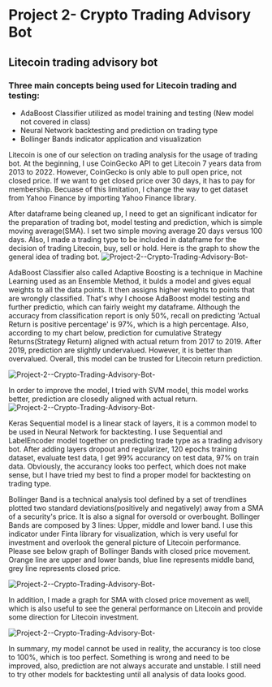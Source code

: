 # Project 2- Crypto Trading Advisory Bot 
 
## Litecoin trading advisory bot

### Three main concepts being used for Litecoin trading and testing:

- AdaBoost Classifier utilized as model training and testing (New model not covered in class)
- Neural Network backtesting and prediction on trading type
- Bollinger Bands indicator application and visualization

Litecoin is one of our selection on trading analysis for the usage of trading bot. At the beginning, I use CoinGecko API to get Litecoin 7 years data from 2013 to 2022. However, CoinGecko is only able to pull open price, not closed price. If we want to get closed price over 30 days, it has to pay for membership. Becuase of this limitation, I change the way to get dataset from Yahoo Finance by importing Yahoo Finance library. 

After dataframe being cleaned up, I need to get an significant indicator for the preparation of trading bot, model testing and prediction, which is simple moving average(SMA). I set two simple moving average 20 days versus 100 days. Also, I made a trading type to be included in dataframe for the decision of trading Litecoin, buy, sell or hold. Here is the graph to show the general idea of trading bot.
![Project-2--Crypto-Trading-Advisory-Bot-](../Project-2--Crypto-Trading-Advisory-Bot-/Litecoin%20Price%20history%20with%20buy%20and%20sell%20signals.PNG)

AdaBoost Classifier also called Adaptive Boosting is a technique in Machine Learning used as an Ensemble Method, it bulds a model and gives equal weights to all the data points. It then assigns higher weights to points that are wrongly classified. That's why I choose AdaBoost model testing and further predictio,  which can fairly weight my dataframe. Although the accuracy from classification report is only 50%, recall on predicting 'Actual Return is positive percentage' is 97%, which is a high percentage. Also, according to my chart below, prediction for cumulative Strategy Returns(Strategy Return) aligned with actual return from 2017 to 2019. After 2019, prediction are slightly undervalued. However, it is better than overvalued. Overall, this model can be trusted for Litecoin return prediction.

![Project-2--Crypto-Trading-Advisory-Bot-](../Project-2--Crypto-Trading-Advisory-Bot-/AdaBoost%20Model%20-%20Actual%20Returns%20vs%20Strategy%20Returns.png)

In order to improve the model, I tried with SVM model, this model works better, prediction are closedly aligned with actual return. 
![Project-2--Crypto-Trading-Advisory-Bot-](../Project-2--Crypto-Trading-Advisory-Bot-/SVM%20Model%20-%20Actual%20Returns%20vs%20Strategy%20Return.png)

Keras Sequential model is a linear stack of layers, it is a common model to be used in Neural Network for backtesting. I use Sequential and LabelEncoder model together on predicting trade type as a trading advisory bot. After adding layers dropout and regularizer, 120 epochs training dataset, evaluate test data, I get 99% accurancy on test data, 97% on train data. Obviously, the accurancy looks too perfect, which does not make sense, but I have tried my best to find a proper model for backtesting on trading type. 

Bollinger Band is a technical analysis tool defined by a set of trendlines plotted two standard deviations(positively and negatively) away from a SMA of a security's price. It is also a signal for oversold or overbought. Bollinger Bands are composed by 3 lines: Upper, middle and lower band. I use this indicator under Finta library for visualization, which is very useful for investment and overlook the general picture of Litecoin performance. Please see below graph of Bollinger Bands with closed price movement. Orange line are upper and lower bands, blue line represents middle band, grey line represents closed price.

![Project-2--Crypto-Trading-Advisory-Bot-](../Project-2--Crypto-Trading-Advisory-Bot-/Litecoin%20Closed%20price%20with%20Bollinger%20Bands.png)

In addition, I made a graph for SMA with closed price movement as well, which is also useful to see the general performance on Litecoin and provide some direction for Litecoin investment.

![Project-2--Crypto-Trading-Advisory-Bot-](../Project-2--Crypto-Trading-Advisory-Bot-/Litecoin%20Closed%20Price%20with%20SMA%2020%20Days%20vs%20100%20Days.png)

In summary, my model cannot be used in reality, the accurancy is too close to 100%, which is too perfect. Something is wrong and need to be improved, also, prediction are not always accurate and unstable. I still need to try other models for backtesting until all analysis of data looks good.